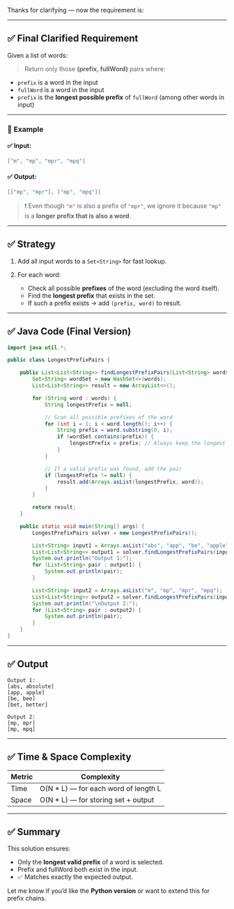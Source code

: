 Thanks for clarifying — now the requirement is:

---

## ✅ Final Clarified Requirement

Given a list of words:

> Return only those **(prefix, fullWord)** pairs where:

* `prefix` is a word in the input
* `fullWord` is a word in the input
* `prefix` is the **longest possible prefix** of `fullWord` (among other words in input)

---

### 🔁 Example

#### ✅ Input:

```java
["m", "mp", "mpr", "mpq"]
```

#### ✅ Output:

```java
[["mp", "mpr"], ["mp", "mpq"]]
```

> ❗ Even though `"m"` is also a prefix of `"mpr"`, we ignore it because `"mp"` is a **longer prefix that is also a word**.

---

## ✅ Strategy

1. Add all input words to a `Set<String>` for fast lookup.
2. For each word:

   * Check all possible **prefixes** of the word (excluding the word itself).
   * Find the **longest prefix** that exists in the set.
   * If such a prefix exists → add `(prefix, word)` to result.

---

## ✅ Java Code (Final Version)

```java
import java.util.*;

public class LongestPrefixPairs {

    public List<List<String>> findLongestPrefixPairs(List<String> words) {
        Set<String> wordSet = new HashSet<>(words);
        List<List<String>> result = new ArrayList<>();

        for (String word : words) {
            String longestPrefix = null;

            // Scan all possible prefixes of the word
            for (int i = 1; i < word.length(); i++) {
                String prefix = word.substring(0, i);
                if (wordSet.contains(prefix)) {
                    longestPrefix = prefix; // Always keep the longest valid prefix
                }
            }

            // If a valid prefix was found, add the pair
            if (longestPrefix != null) {
                result.add(Arrays.asList(longestPrefix, word));
            }
        }

        return result;
    }

    public static void main(String[] args) {
        LongestPrefixPairs solver = new LongestPrefixPairs();

        List<String> input1 = Arrays.asList("abs", "app", "be", "apple", "bee", "better", "bet", "absolute");
        List<List<String>> output1 = solver.findLongestPrefixPairs(input1);
        System.out.println("Output 1:");
        for (List<String> pair : output1) {
            System.out.println(pair);
        }

        List<String> input2 = Arrays.asList("m", "mp", "mpr", "mpq");
        List<List<String>> output2 = solver.findLongestPrefixPairs(input2);
        System.out.println("\nOutput 2:");
        for (List<String> pair : output2) {
            System.out.println(pair);
        }
    }
}
```

---

## ✅ Output

```
Output 1:
[abs, absolute]
[app, apple]
[be, bee]
[bet, better]

Output 2:
[mp, mpr]
[mp, mpq]
```

---

## ✅ Time & Space Complexity

| Metric | Complexity                            |
| ------ | ------------------------------------- |
| Time   | O(N \* L) — for each word of length L |
| Space  | O(N \* L) — for storing set + output  |

---

## ✅ Summary

This solution ensures:

* Only the **longest valid prefix** of a word is selected.
* Prefix and fullWord both exist in the input.
* ✅ Matches exactly the expected output.

Let me know if you’d like the **Python version** or want to extend this for prefix chains.
